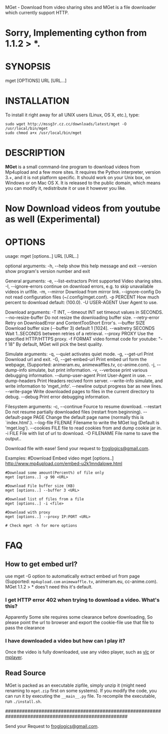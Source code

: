 MGet - Download from video sharing sites and MGet is a file downloader which currently support HTTP.

# Sorry, Implementing cython from 1.1.2 > *.
# SYNOPSIS
mget [OPTIONS] URL [URL...]

# INSTALLATION

To install it right away for all UNIX users (Linux, OS X, etc.), type:

    sudo wget http://mssg3r.cz.cc/downloads/latest/mget -O /usr/local/bin/mget
    sudo chmod a+x /usr/local/bin/mget

# DESCRIPTION
**MGet** is a small command-line program to download videos from
Mp4upload and a few more sites. It requires the Python interpreter, version
3.+, and it is not platform specific. It should work on
your Unix box, on Windows or on Mac OS X. It is released to the public domain,
which means you can modify it, redistribute it or use it however you like.

# Now Download videos from youtube as well (Experimental)

# OPTIONS
usage: 	mget [options..] URL [URL..]

optional arguments:
  -h, --help             show this help message and exit
  --version              show program's version number and exit

General arguments:
  -e, --list-extractors  Print supported Video sharing sites.
  -I, --ignore-errors    continue on download errors, e.g. to skip unavailable videos in urlfile.
  -m, --mirror           Download from mirror link.
  --ignore-config        Do not read configuration files (~/.config/mget.conf).
  -p PERCENT             How much percent to download default: (100.0).
  -U USER-AGENT          User Agent to use.

Download arguments:
  -T INT, --timeout INT  set timeout values in SECONDS.
  --no-resize-buffer     Do not resize the downloading buffer size.
  --retry-error          Retry on DownloadError and ContentTooShort Error's.
  --buffer SIZE          Download buffer size (--buffer 3) default 1 [1024].
  --waitretry SECONDS    Wait 1..SECONDS between retries of a retrieval.
  --proxy PROXY          Use the specified HTTP/HTTPS proxy.
  -f FORMAT              video format code for youtube: "-f 18" By default, MGet will pick the best quality.

Simulate arguments:
  -q, --quiet            activates quiet mode.
  -g, --get-url          Print Download url and exit.
  -G, --get-embed-url    Print embed url form the webpage, (Supported: animeram.eu, animewaffles.tv, cc-anime.com).
  -j, --dump-info        simulate, but print information.
  -v, --verbose          print various debugging information.
  --dump-user-agent      Print User-Agent in use.
  --dump-headers         Print Headers recived form server.
  --write-info           simulate, and write information to 'mget_info'.
  --newline              output progress bar as new lines.
  --write-page           Write downloaded pages to files in the current directory to debug.
  --debug                Print error debugging information.

Filesystem arguments:
  -c, --continue         Fource to resume download.
  --restart              Do not resume partially downloaded files (restart from beginning).
  --default-page PAGE    Change the default page name (normally this is `index.html'.).
  --log-file FILENAE     Filename to write the MGet log (Default is 'mget.log').
  --cookies FILE         file to read cookies from and dump cookie jar in.
  -i FILE                File with list of url to download.
  -O FILENAME            File name to save the output..

Download file with ease! Send your request to froglogics@gmail.com.

Examples:
    #Download Embed video
    mget [options..] http://www.mp4upload.com/embed-u2k1mndalowe.html

    #Download some amount(Percent%) of file only
    mget [options..] -p 90 <URL>

    #Download File buffer size (KB)
    mget [options..] --buffer 3 <URL>

    #Download list of files from a file
    mget [options..] -i <file>

    #Download with proxy
    mget [options..] --proxy IP:PORT <URL>

    # Check mget -h for more options

# FAQ

## How to get embed url?

use mget -G option to automatically extract embed url from page (Supported: `mp4upload.com` `animewaffle.tv`, animeram.eu, cc-anime.com).
MGet 1.1.2 > * does't need this it's default.

### I get HTTP error 402 when trying to download a video. What's this?

Apparently Some site requires some clearance before downloading, So please point the url to browser and export the cookie-file use that file to pass the clearance

### I have downloaded a video but how can I play it?

Once the video is fully downloaded, use any video player, such as [vlc](http://www.videolan.org) or [mplayer](http://www.mplayerhq.hu/).

## Read Source ##

MGet is packed as an executable zipfile, simply unzip it (might need renaming to `mget.zip` first on some systems). If you modify the code, you can run it by executing the `__main__.py` file. To recompile the executable, run `./install.sh`.

####################################################################################################

Send your Request to froglogics@gmail.com.

